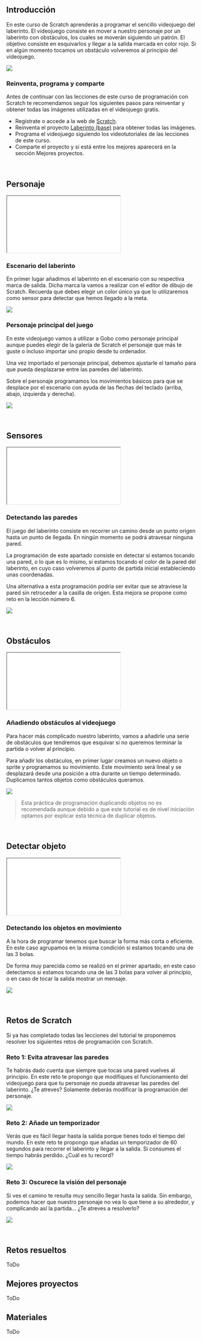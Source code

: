 ## Introducción

En este curso de Scratch aprenderás a programar el sencillo videojuego del laberinto. El videojuego consiste en mover a nuestro personaje por un laberinto con obstáculos, los cuales se moverán siguiendo un patrón. El objetivo consiste en esquivarlos y llegar a la salida marcada en color rojo. Si en algún momento tocamos un obstáculo volveremos al principio del videojuego. 

![](img/preview.gif)

### Reinventa, programa y comparte

Antes de continuar con las lecciones de este curso de programación con Scratch te recomendamos seguir los siguientes pasos para reinventar y obtener todas las imágenes utilizadas en el videojuego gratis.

- Regístrate o accede a la web de <a target="_blank" href="https://scratch.mit.edu">Scratch</a>.
- Reinventa el proyecto <a target="_blank" href="https://scratch.mit.edu/projects/118054460/editor">Laberinto (base)</a> para obtener todas las imágenes.
- Programa el videojuego siguiendo los videotutoriales de las lecciones de este curso.
- Comparte el proyecto y si está entre los mejores aparecerá en la sección Mejores proyectos.



<br />



## Personaje

<div class="iframe">
  <iframe src="//www.youtube.com/embed/Xp1iSsKxop4" allowfullscreen></iframe>
</div>

### Escenario del laberinto

En primer lugar añadimos el laberinto en el escenario con su respectiva marca de salida. Dicha marca la vamos a realizar con el editor de dibujo de Scratch. Recuerda que debes elegir un color único ya que lo utilizaremos como sensor para detectar que hemos llegado a la meta.

![](img/escenario.png)

### Personaje principal del juego

En este videojuego vamos a utilizar a Gobo como personaje principal aunque puedes elegir de la galería de Scratch el personaje que más te guste o incluso importar uno propio desde tu ordenador.

Una vez importado el personaje principal, debemos ajustarle el tamaño para que pueda desplazarse entre las paredes del laberinto.

Sobre el personaje programamos los movimientos básicos para que se desplace por el escenario con ayuda de las flechas del teclado (arriba, abajo, izquierda y derecha).

![](img/personaje.png)



<br />



## Sensores

<div class="iframe">
  <iframe src="//www.youtube.com/embed/GwMnc4xls-E" allowfullscreen></iframe>
</div>

### Detectando las paredes

El juego del laberinto consiste en recorrer un camino desde un punto origen hasta un punto de llegada. En ningún momento se podrá atravesar ninguna pared.

La programación de este apartado consiste en detectar si estamos tocando una pared, o lo que es lo mismo, si estamos tocando el color de la pared del laberinto, en cuyo caso volveremos al punto de partida inicial estableciendo unas coordenadas.

Una alternativa a esta programación podría ser evitar que se atraviese la pared sin retroceder a la casilla de origen. Esta mejora se propone como reto en la lección número 6.

![](img/sensores.png)



<br />



## Obstáculos

<div class="iframe">
  <iframe src="//www.youtube.com/embed/WqFuPVvBN7k" allowfullscreen></iframe>
</div>

### Añadiendo obstáculos al videojuego

Para hacer más complicado nuestro laberinto, vamos a añadirle una serie de obstáculos que tendremos que esquivar si no queremos terminar la partida o volver al principio.

Para añadir los obstáculos, en primer lugar creamos un nuevo objeto o sprite y programamos su movimiento. Este movimiento será lineal y se desplazará desde una posición a otra durante un tiempo determinado. Duplicamos tantos objetos como obstáculos queramos.

![](img/obstaculos.png)

> Esta práctica de programación duplicando objetos no es recomendada aunque debido a que este tutorial es de nivel iniciación optamos por explicar esta técnica de duplicar objetos.



<br />



## Detectar objeto

<div class="iframe">
  <iframe src="//www.youtube.com/embed/cUYxQtrU-L4" allowfullscreen></iframe>
</div>

### Detectando los objetos en movimiento

A la hora de programar tenemos que buscar la forma más corta o eficiente. En este caso agrupamos en la misma condición si estamos tocando una de las 3 bolas.

De forma muy parecida como se realizó en el primer apartado, en este caso detectamos si estamos tocando una de las 3 bolas para volver al principio, o en caso de tocar la salida mostrar un mensaje.

![](img/detectar.png)



<br />



## Retos de Scratch

Si ya has completado todas las lecciones del tutorial te proponemos resolver los siguientes retos de programación con Scratch.

### Reto 1: Evita atravesar las paredes

Te habrás dado cuenta que siempre que tocas una pared vuelves al principio. En este reto te propongo que modifiques el funcionamiento del videojuego para que tu personaje no pueda atravesar las paredes del laberinto. ¿Te atreves? Solamente deberás modificar la programación del personaje.

![](img/reto-1.png)

### Reto 2: Añade un temporizador

Verás que es fácil llegar hasta la salida porque tienes todo el tiempo del mundo. En este reto te propongo que añadas un temporizador de 60 segundos para recorrer el laberinto y llegar a la salida. Si consumes el tiempo habrás perdido. ¿Cuál es tu record?

![](img/reto-2.png)

### Reto 3: Oscurece la visión del personaje

Si ves el camino te resulta muy sencillo llegar hasta la salida. Sin embargo, podemos hacer que nuestro personaje no vea lo que tiene a su alrededor, y complicando así la partida... ¿Te atreves a resolverlo?

![](img/reto-3.png)



<br />



## Retos resueltos

ToDo

## Mejores proyectos

ToDo

## Materiales

ToDo

